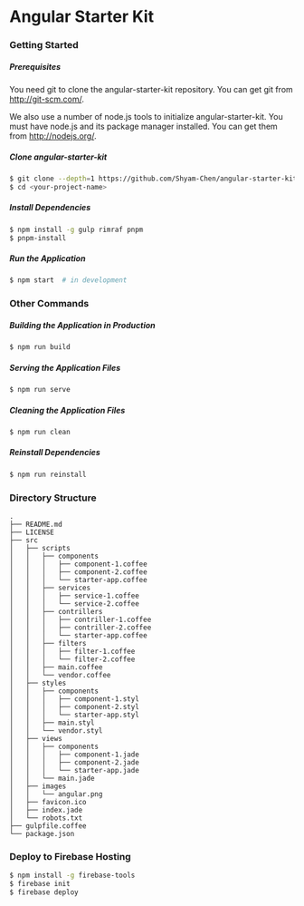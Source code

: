 # Angular Starter Kit

### Getting Started

##### Prerequisites
You need git to clone the angular-starter-kit repository. You can get git from http://git-scm.com/.

We also use a number of node.js tools to initialize angular-starter-kit. You must have node.js and its package manager installed. You can get them from http://nodejs.org/.

##### Clone angular-starter-kit

```bash
$ git clone --depth=1 https://github.com/Shyam-Chen/angular-starter-kit.git <your-project-name>
$ cd <your-project-name>
```

##### Install Dependencies

```bash
$ npm install -g gulp rimraf pnpm
$ pnpm-install
```

##### Run the Application

```bash
$ npm start  # in development
```

### Other Commands

##### Building the Application in Production

```bash
$ npm run build
```

##### Serving the Application Files

```bash
$ npm run serve
```

##### Cleaning the Application Files

```bash
$ npm run clean
```

##### Reinstall Dependencies

```bash
$ npm run reinstall
```

### Directory Structure
```
.
├── README.md
├── LICENSE
├── src
│   ├── scripts
│   │   ├── components
│   │   │   ├── component-1.coffee
│   │   │   ├── component-2.coffee
│   │   │   └── starter-app.coffee
│   │   ├── services
│   │   │   ├── service-1.coffee
│   │   │   └── service-2.coffee
│   │   ├── contrillers
│   │   │   ├── contriller-1.coffee
│   │   │   ├── contriller-2.coffee
│   │   │   └── starter-app.coffee
│   │   ├── filters
│   │   │   ├── filter-1.coffee
│   │   │   └── filter-2.coffee
│   │   ├── main.coffee
│   │   └── vendor.coffee
│   ├── styles
│   │   ├── components
│   │   │   ├── component-1.styl
│   │   │   ├── component-2.styl
│   │   │   └── starter-app.styl
│   │   ├── main.styl
│   │   └── vendor.styl
│   ├── views
│   │   ├── components
│   │   │   ├── component-1.jade
│   │   │   ├── component-2.jade
│   │   │   └── starter-app.jade
│   │   └── main.jade
│   ├── images
│   │   └── angular.png
│   ├── favicon.ico
│   ├── index.jade
│   └── robots.txt
├── gulpfile.coffee
└── package.json
```

### Deploy to Firebase Hosting
```bash
$ npm install -g firebase-tools
$ firebase init
$ firebase deploy
```
